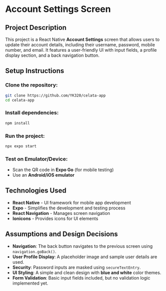 # Account Settings Screen

## Project Description

This project is a React Native **Account Settings** screen that allows users to update their account details, including their username, password, mobile number, and email. It features a user-friendly UI with input fields, a profile display section, and a back navigation button.

## Setup Instructions

### Clone the repository:
```sh
git clone https://github.com/YK320/celata-app
cd celata-app
```

### Install dependencies:
```sh
npm install
```

### Run the project:
```sh
npx expo start
```

### Test on Emulator/Device:
- Scan the QR code in **Expo Go** (for mobile testing)
- Use an **Android/iOS emulator**

## Technologies Used

- **React Native** - UI framework for mobile app development
- **Expo** - Simplifies the development and testing process
- **React Navigation** - Manages screen navigation
- **Ionicons** - Provides icons for UI elements

## Assumptions and Design Decisions

- **Navigation**: The back button navigates to the previous screen using `navigation.goBack()`.
- **User Profile Display**: A placeholder image and sample user details are used.
- **Security**: Password inputs are masked using `secureTextEntry`.
- **UI Styling**: A simple and clean design with **blue and white** color themes.
- **Form Validation**: Basic input fields included, but no validation logic implemented yet.
